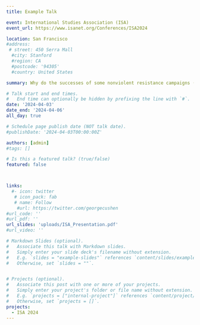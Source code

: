 ```yaml
---
title: Example Talk

event: International Studies Association (ISA)
event_url: https://www.isanet.org/Conferences/ISA2024

location: San Francisco 
#address:
 # street: 450 Serra Mall
  #city: Stanford
  #region: CA
  #postcode: '94305'
  #country: United States

summary: Why do the successes of some nonviolent resistance campaigns (NVRCs) endure while others do not? This paper explores the effect of state-sponsored repression on nonvio- lent resistance campaigns (NVRCs) by examining successful NVRCs’ campaign policy- objective driven grievance(s) and their resurgence via mobilized efforts. This study explores this conjecture with a qualitative approach, that employs both a comparative case analysis and narrative inquiry. 

# Talk start and end times.
#   End time can optionally be hidden by prefixing the line with `#`.
date: '2024-04-03'
date_end: '2024-04-06'
all_day: true

# Schedule page publish date (NOT talk date).
#publishDate: '2024-04-03T00:00:00Z'

authors: [admin]
#tags: []

# Is this a featured talk? (true/false)
featured: false



links:
  #- icon: twitter
   # icon_pack: fab
   # name: Follow
    #url: https://twitter.com/georgecushen
#url_code: ''
#url_pdf: ''
url_slides: 'uploads/ISA_Presentation.pdf'
#url_video: ''

# Markdown Slides (optional).
#   Associate this talk with Markdown slides.
#   Simply enter your slide deck's filename without extension.
#   E.g. `slides = "example-slides"` references `content/slides/example-slides.md`.
#   Otherwise, set `slides = ""`.


# Projects (optional).
#   Associate this post with one or more of your projects.
#   Simply enter your project's folder or file name without extension.
#   E.g. `projects = ["internal-project"]` references `content/project/deep-learning/index.md`.
#   Otherwise, set `projects = []`.
projects:
  - ISA 2024
---
```


